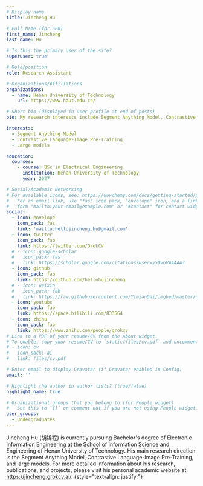 ```yaml
---
# Display name
title: Jincheng Hu

# Full Name (for SEO)
first_name: Jincheng
last_name: Hu

# Is this the primary user of the site?
superuser: true

# Role/position
role: Research Assistant

# Organizations/Affiliations
organizations:
  - name: Henan University of Technology
    url: https://www.haut.edu.cn/

# Short bio (displayed in user profile at end of posts)
bio: My research interests include Segment Anything Model, Contrastive Language-Image Pre-Training, and large models.

interests:
  - Segment Anything Model
  - Contrastive Language-Image Pre-Training
  - Large models

education:
  courses:
    - course: BSc in Electrical Engineering
      institution: Henan University of Technology
      year: 2027

# Social/Academic Networking
# For available icons, see: https://wowchemy.com/docs/getting-started/page-builder/#icons
#   For an email link, use "fas" icon pack, "envelope" icon, and a link in the
#   form "mailto:your-email@example.com" or "#contact" for contact widget.
social:
  - icon: envelope
    icon_pack: fas
    link: 'mailto:hellojincheng.hu@gmail.com'
  - icon: twitter
    icon_pack: fab
    link: https://twitter.com/GrokCV
  # - icon: google-scholar
  #   icon_pack: fas
  #   link: https://scholar.google.com/citations?user=y5Ov6VAAAAAJ
  - icon: github
    icon_pack: fab
    link: https://github.com/hellohujincheng
  # - icon: weixin
  #   icon_pack: fab
  #   link: https://raw.githubusercontent.com/YimianDai/imgbed/master/github/wechat.JPG
  - icon: youtube
    icon_pack: fab
    link: https://space.bilibili.com/833564
  - icon: zhihu
    icon_pack: fab
    link: https://www.zhihu.com/people/grokcv
# Link to a PDF of your resume/CV from the About widget.
# To enable, copy your resume/CV to `static/files/cv.pdf` and uncomment the lines below.
# - icon: cv
#   icon_pack: ai
#   link: files/cv.pdf

# Enter email to display Gravatar (if Gravatar enabled in Config)
email: ''

# Highlight the author in author lists? (true/false)
highlight_name: true

# Organizational groups that you belong to (for People widget)
#   Set this to `[]` or comment out if you are not using People widget.
user_groups:
  - Undergraduates
---
```


Jincheng Hu (胡锦程) is currently pursuing Bachelor's degree of Electronic Information Engineering at the School of Information Science and Engineering of Henan University of Technology. His main research direction is the Segment Anything Model, Contrastive Language-Image Pre-Training, and large models. For more detailed information about his research, publications, and projects, please visit his personal academic website at <https://jincheng.grokcv.ai/>.
{style="text-align: justify;"}
